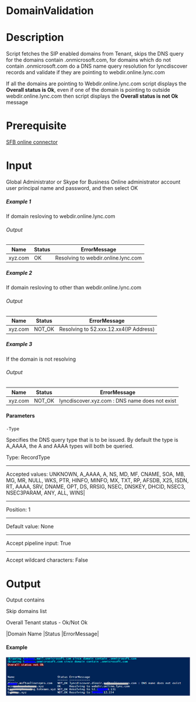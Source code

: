 # DomainValidation
# Description
Script fetches the SIP enabled domains from Tenant, skips the DNS query for the domains contain .onmicrosoft.com, for domains which do not contain .onmicrosoft.com do a DNS name query resolution for lyncdiscover records and validate if they are pointing to webdir.online.lync.com 

If all the domains are pointing to Webdir.online.lync.com script displays the **Overall status is Ok**, even if one of the domain is pointing to outside webdir.online.lync.com then script displays the **Overall status is not Ok** message

# Prerequisite
[SFB online connector](https://www.microsoft.com/en-us/download/details.aspx?id=39366)
# Input
Global Administrator or Skype for Business Online administrator account user principal name and password, and then select OK

##### Example 1
If domain resloving to webdir.online.lync.com 
###### Output
|Name  |   Status|  ErrorMessage |
|---|----|-----|
|xyz.com     |  OK    | Resolving to webdir.online.lync.com |
##### Example 2
If domain resloving to other than webdir.online.lync.com 
###### Output
|Name      |Status  |ErrorMessage |
|----|---|---|
|xyz.com       |NOT_OK  |Resolving to 52.xxx.12.xx4(IP Address)|
##### Example 3
If the domain is not resolving 
###### Output
|Name     | Status  |ErrorMessage |
|---|---|---|
|xyz.com   |NOT_OK |lyncdiscover.xyz.com : DNS name does not exist|

#### Parameters

`-Type`

Specifies the DNS query type that is to be issued. By default the type is A_AAAA, the A and AAAA types will both be queried.

Type:	RecordType
***
Accepted values:	UNKNOWN, A_AAAA, A, NS, MD, MF, CNAME, SOA, MB, MG, MR, NULL, WKS, PTR, HINFO, MINFO, MX, TXT, RP, AFSDB, X25, ISDN, RT, AAAA, SRV, DNAME, OPT, DS, RRSIG,                        NSEC, DNSKEY, DHCID, NSEC3, NSEC3PARAM, ANY, ALL, WINS|
***
Position:	1
***
Default value:	None
***
Accept pipeline input:	True
***
Accept wildcard characters:	False

# Output
Output contains

Skip domains list 

Overall Tenant status - Ok/Not Ok

|Domain Name |Status |ErrorMessage|

#### Example
![Sample Output](https://github.com/Geetha63/MS-Teams-Scripts/blob/master/Images/DomsinValidation.PNG)
